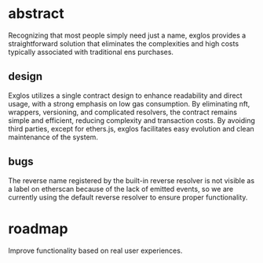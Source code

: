 # abstract

Recognizing that most people simply need just a name,
exglos provides a straightforward solution that eliminates the complexities and high costs
typically associated with traditional ens purchases.

## design

Exglos utilizes a single contract design to enhance readability and direct usage,
with a strong emphasis on low gas consumption.
By eliminating nft, wrappers, versioning, and complicated resolvers,
the contract remains simple and efficient, reducing complexity and transaction costs.
By avoiding third parties, except for ethers.js,
exglos facilitates easy evolution and clean maintenance of the system.

## bugs

The reverse name registered by the built-in reverse resolver is not visible as a label on etherscan
because of the lack of emitted events,
so we are currently using the default reverse resolver to ensure proper functionality.

# roadmap

Improve functionality based on real user experiences.